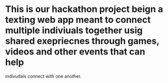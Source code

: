 # This is our hackathon project beign a texting web app meant to connect multiple indiviuals together usig shared exepriecnes through games, videos and other events that can help
indivudals connect with one another. 
